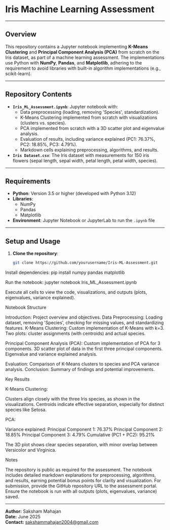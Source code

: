 # Iris Machine Learning Assessment

---

## Overview

This repository contains a Jupyter notebook implementing **K-Means Clustering** and **Principal Component Analysis (PCA)** from scratch on the Iris dataset, as part of a machine learning assessment. The implementations use Python with **NumPy**, **Pandas**, and **Matplotlib**, adhering to the requirement to avoid libraries with built-in algorithm implementations (e.g., scikit-learn).

---

## Repository Contents

- **`Iris_ML_Assessment.ipynb`**: Jupyter notebook with:
  - Data preprocessing (loading, removing 'Species', standardization).
  - K-Means Clustering implemented from scratch with visualizations (clusters vs. species).
  - PCA implemented from scratch with a 3D scatter plot and eigenvalue analysis.
  - Evaluation of results, including variance explained (PC1: 76.37%, PC2: 18.85%, PC3: 4.79%).
  - Markdown cells explaining preprocessing, algorithms, and results.
- **`Iris Dataset.csv`**: The Iris dataset with measurements for 150 iris flowers (sepal length, sepal width, petal length, petal width, species).

---

## Requirements

- **Python**: Version 3.5 or higher (developed with Python 3.12)
- **Libraries**: 
  - NumPy
  - Pandas
  - Matplotlib
- **Environment**: Jupyter Notebook or JupyterLab to run the `.ipynb` file

---

## Setup and Usage

1. **Clone the repository**:
   ```bash
   git clone https://github.com/yourusername/Iris-ML-Assessment.git


Install dependencies:
pip install numpy pandas matplotlib


Run the notebook:
jupyter notebook Iris_ML_Assessment.ipynb


Execute all cells to view the code, visualizations, and outputs (plots, eigenvalues, variance explained).


 Notebook Structure

Introduction: Project overview and objectives.
Data Preprocessing: Loading dataset, removing 'Species', checking for missing values, and standardizing features.
K-Means Clustering:
Custom implementation of K-Means with k=3.
Two plots: cluster assignments (with centroids) and actual species.


Principal Component Analysis (PCA):
Custom implementation of PCA for 3 components.
3D scatter plot of data in the first three principal components.
Eigenvalue and variance explained analysis.


Evaluation: Comparison of K-Means clusters to species and PCA variance analysis.
Conclusion: Summary of findings and potential improvements.

Key Results

K-Means Clustering:

Clusters align closely with the three Iris species, as shown in the visualizations.
Centroids indicate effective separation, especially for distinct species like Setosa.


PCA:

Variance explained:
Principal Component 1: 76.37%
Principal Component 2: 18.85%
Principal Component 3: 4.79%
Cumulative (PC1 + PC2): 95.21%


The 3D plot shows clear species separation, with minor overlap between Versicolor and Virginica.



 Notes

The repository is public as required for the assessment.
The notebook includes detailed markdown explanations for preprocessing, algorithms, and results, earning potential bonus points for clarity and visualization.
For submission, provide the GitHub repository URL to the assessment portal.
Ensure the notebook is run with all outputs (plots, eigenvalues, variance) saved.

---

**Author:** Saksham Mahajan  
**Date:** June 2025  
**Contact:** sakshammahajan2004@gmail.com

